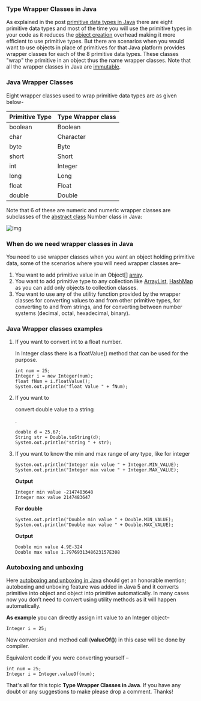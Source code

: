 ### Type Wrapper Classes in Java

As explained in the post [primitive data types in Java](https://www.netjstech.com/2017/03/primitive-data-types-in-java.html) there are eight primitive data types and most of the time you will use the primitive types in your code as it reduces the [object creation](https://www.netjstech.com/2017/02/object-creation-using-new-operator-java.html) overhead making it more efficient to use primitive types. But there are scenarios when you would want to use objects in place of primitives for that Java platform provides wrapper classes for each of the 8 primitive data types. These classes "wrap" the primitive in an object thus the name wrapper classes. Note that all the wrapper classes in Java are [immutable](https://www.netjstech.com/2017/08/how-to-create-immutable-class-in-java.html).

### Java Wrapper Classes

Eight wrapper classes used to wrap primitive data types are as given below-

| Primitive Type | Type Wrapper class |
| -------------- | ------------------ |
| boolean        | Boolean            |
| char           | Character          |
| byte           | Byte               |
| short          | Short              |
| int            | Integer            |
| long           | Long               |
| float          | Float              |
| double         | Double             |

Note that 6 of these are numeric and numeric wrapper classes are subclasses of the [abstract class](https://www.netjstech.com/2015/04/abstract-class-in-java.html) Number class in Java:

![img](https://kingcall.oss-cn-hangzhou.aliyuncs.com/blog/img/2020/12/04/09:54:21-20201204095421.png)

### When do we need wrapper classes in Java

You need to use wrapper classes when you want an object holding primitive data, some of the scenarios where you will need wrapper classes are–

1. You want to add primitive value in an Object[] [array](https://www.netjstech.com/2017/02/array-in-java.html).
2. You want to add primitive type to any collection like [ArrayList](https://www.netjstech.com/2015/09/arraylist-in-java.html), [HashMap](https://www.netjstech.com/2015/05/how-hashmap-internally-works-in-java.html) as you can add only objects to collection classes.
3. You want to use any of the utility function provided by the wrapper classes for converting values to and from other primitive types, for converting to and from strings, and for converting between number systems (decimal, octal, hexadecimal, binary).

### Java Wrapper classes examples

1. If you want to convert int to a float number.

   In Integer class there is a floatValue() method that can be used for the purpose.

   ```
   int num = 25;
   Integer i = new Integer(num);
   float fNum = i.floatValue();
   System.out.println("float Value " + fNum);
   ```

2. If you want to

    

   convert double value to a string

   .

   ```
   double d = 25.67;
   String str = Double.toString(d);
   System.out.println("string " + str);
   ```

3. If you want to know the min and max range of any type, like for integer

   ```
   System.out.println("Integer min value " + Integer.MIN_VALUE);
   System.out.println("Integer max value " + Integer.MAX_VALUE);
   ```

   **Output**

   ```
   Integer min value -2147483648
   Integer max value 2147483647
   ```

   **For double**

   ```
   System.out.println("Double min value " + Double.MIN_VALUE);
   System.out.println("Double max value " + Double.MAX_VALUE);
   ```

   **Output**

   ```
   Double min value 4.9E-324
   Double max value 1.7976931348623157E308
   ```

### Autoboxing and unboxing

Here [autoboxing and unboxing in Java](https://www.netjstech.com/2017/03/autoboxing-and-unboxing-in-java.html) should get an honorable mention; autoboxing and unboxing feature was added in Java 5 and it converts primitive into object and object into primitive automatically. In many cases now you don’t need to convert using utility methods as it will happen automatically.

**As example** you can directly assign int value to an Integer object–

```
Integer i = 25;
```

Now conversion and method call (**valueOf()**) in this case will be done by compiler.

Equivalent code if you were converting yourself –

```
int num = 25;
Integer i = Integer.valueOf(num);
```

That's all for this topic **Type Wrapper Classes in Java**. If you have any doubt or any suggestions to make please drop a comment. Thanks!